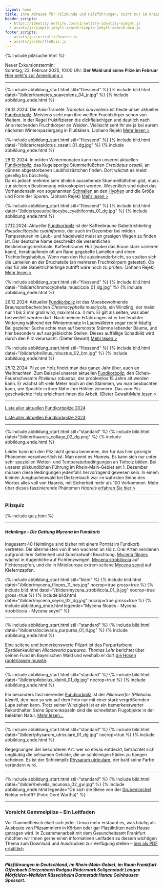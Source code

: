 ```yaml
---
layout: home
title: Ihre Adresse für Pilzkunde und Pilzführungen, nicht nur im Rhein-Main-Gebiet
header_scripts:
  - https://identity.netlify.com/v1/netlify-identity-widget.js
  - assets/js/simple-jekyll-search/simple-jekyll-search.min.js
footer_scripts:
  - assets/js/initializeSearch.js
  - assets/js/shuffleQuiz.js
---
```

{% include pilzsuche.html %}

Neuer Exkursionstermin:\
Sonntag, 23. Februar 2025, 10:00 Uhr: **Der Wald und seine Pilze im Februar**\
[Hier geht's zur Anmeldung >](/termine)

- - -

{% include abbildung_start.html stil="fliessend" %}
{% include bild.html datei="/bilder/trametes_suaveolens_04_jr.jpg" %}
{% include abbildung_ende.html %}

29.12.2024: Die Anis-Tramete *Trametes suaveolens* ist heute unser aktueller [Fundkorbpilz](AA "Glossar-"). Meistens sieht man ihre weißen Fruchtkörper schon von Weitem. In der Regel fruktifizieren die dickfleischigen und deutlich nach Anis riechenden Fruchtkörper an Weiden. Vielleicht seht Ihr sie ja bei eurem nächsten Winterspaziergang in Flußtälern. (Johann Rejek) [Mehr lesen >](/pilze/trametes-suaveolens-anis-tramete)

<div style="clear: both"></div>  

{% include abbildung_start.html stil="fliessend" %}
{% include bild.html datei="/bilder/crepidotus_cesatii_01_dg.jpg" %}
{% include abbildung_ende.html %}

28.12.2024: In milden Wintermonaten kann man unseren aktuellen [Fundkorbpilz](AA "Glossar-"), das Kugelsporige Stummelfüßchen *Crepidotus cesatii*, an dünnen abgestorbenen Laubholzästchen finden. Dort wächst es meist gesellig bis büschelig. <br> Da es jedoch mehrere sehr ähnlich aussehende Stummelfüßchen gibt, muss zur sicheren Bestimmung mikroskopiert werden. Wesentlich sind dabei das Vorhandensein von sogenannten [Schnallen](Schnallen "Glossar") an den [Hyphen](Hyphen "Glossar") und die Größe und Form der Sporen. (Johann Rejek) [Mehr lesen >](/pilze/crepidotus-cesatii-kugelsporiges-stummelfüßchen)

<div style="clear: both"></div>   

{% include abbildung_start.html stil="fliessend" %}
{% include bild.html datei="/bilder/pseudoclitocybe_cyathiformis_01_dg.jpg" %}
{% include abbildung_ende.html %}

27.12.2024: Aktueller [Fundkorbpilz](AA "Glossar-") ist der Kaffeebraune Gabeltrichterling *Pseudoclitocybe cyathiformis*, der auch im Dezember bei milden Temperaturen im Laub- und Nadelwald meist an grasigen Wegen zu finden ist. Der deutsche Name beschreibt die wesentlichen Bestimmungsmerkmale. Kaffeebrauner Hut (wobei das Braun stark variieren kann), herablaufende oft am Rand gegabelte Lamellen und einen Trichterlingshabitus. Wenn man den Hut auseinanderbricht, so spalten sich die Lamellen an der Bruchstelle (an mehreren Fruchtkörpern getestet). Ob das für alle Gabeltrichterlinge zutrifft wäre noch zu prüfen. (Johann Rejek) [Mehr lesen >](/pilze/pseudoclitocybe-cyathiformis-kaffeebrauner-gabeltrichterling)

<div style="clear: both"></div>  

{% include abbildung_start.html stil="fliessend" %}
{% include bild.html datei="/bilder/chromocyphella_muscicola_01_dg.jpg" %}
{% include abbildung_ende.html %}

26.12.2024: Aktueller [Fundkorbpilz](AA "Glossar-") ist das Moosbewohnende Braunsporbecherchen *Chromocyphella muscicola*, ein Winzling, der meist nur 1 bis 2 mm groß wird, maximal ca. 4 mm. Er gilt als selten, was aber bezweifelt werden darf. Nach meinen Erfahrungen ist er bei feuchter Witterung während der Wintermonate in Laubwäldern sogar recht häufig. Bei gezielter Suche achte man auf bemooste Stämme lebender Bäume, und hier besonders auf ausgebleichte Stellen. Dieses auffällige Schadbild wird durch den Pilz verursacht. (Dieter Gewalt) [Mehr lesen >](/pilze/chromocyphella-muscicola-moosbewohnendes-braunsporbecherchen)

<div style="clear:  both"></div>

{% include abbildung_start.html stil="fliessend" %}
{% include bild.html datei="/bilder/phellinus_robustus_02_bm.jpg" %}
{% include abbildung_ende.html %}

25.12.2024: Pilze an Holz findet man das ganze Jahr über, auch an Weihnachten. Zum Beispiel unseren aktuellen [Fundkorbpilz](AA "Glossar-"), den Eichen-Feuerschwamm *Phellinus robustus*, der problemlos 15 Jahre alt werden kann. Er wächst oft viele Meter hoch an den Stämmen, wo man beobachten kann, wie Spechte in ihrer Nähe ihre Höhlen zimmern. Das vom Pilz geschwächte Holz erleichtert ihnen die Arbeit. (Dieter Gewalt)[Mehr lesen >](/pilze/phellinus-robustus-eichen-feuerschwamm)

<div style="clear:  both"></div>

- - -

[Liste aller aktuellen Fundkorbpilze 2024](/artikel/liste-aller-aktuellen-fundkorbpilze-2024.html)

[Liste aller aktuellen Fundkorbpilze 2023](/artikel/liste-aller-aktuellen-fundkorbpilze-2023.html)

- - -

{% include abbildung_start.html stil="standard" %}
{% include bild.html datei="/bilder/haareis_collage_02_dg.png" %}
{% include abbildung_ende.html %}

Leider kann ich den Pilz nicht genau benennen, der für das hier gezeigte Phänomen verantwortlich ist. Man nennt es *Haareis.* Es kann sich nur unter sehr speziellen Wetter- und Temperaturbedingungen an Totholz bilden. Bei unserer pilzkundlichen Führung im Rhein-Main-Gebiet am 1. Dezember müssen diese Bedingungen jedenfalls hervorragend gewesen sein. In einem kleinen Jungbuchenwald bei Dietzenbach war im wahrsten Sinne des Wortes alles voll von Haareis, mit Sicherheit mehr als 100 Vorkommen. Mehr über dieses faszinierende Phänomen *Haareis* [erfahren Sie hier >](/artikel/haareis) 

- - -

### Pilzquiz

{% include quiz.html %}

- - -

##### Helmlinge - Die Gattung *Mycena* im Fundkorb

Insgesamt 40 Helmlinge sind bisher mit einem Porträt im Fundkorb vertreten. Die allermeisten von ihnen wachsen an Holz. Drei Arten verdienen aufgrund ihrer Seltenheit und Substratwahl Beachtung. [Mycena filopes](/pilze/mycena-filopes-zerbrechlicher-fadenhelmling) wächst in Augenhöhe auf Fichtenzweigen, [Mycena strobilicola](/pilze/mycena-strobilicola-fichtenzapfenhelmling) auf Fichtenzapfen, und die in Mitteleuropa extrem seltene [Mycena seynii](/pilze/mycena-seynii-mediterraner-kiefernzapfenhelmling) auf Kiefernzapfen.

{% include abbildung_start.html stil="klein" %}
{% include bild.html datei="/bilder/mycena_filopes_11_hes.jpg" nocrop=true gross=true %}
{% include bild.html datei="/bilder/mycena_strobilicola_01_jr.jpg" nocrop=true gross=true %}
{% include bild.html datei="/bilder/mycena_seynii_02_dg.jpg" nocrop=true gross=true %}
{% include abbildung_ende.html legende="Mycena filopes - Mycena strobilicola - Mycena seynii" %}

- - -

{% include abbildung_start.html stil="standard" %}
{% include bild.html datei="/bilder/alloclavaria_purpurea_01_tl.jpg" %}
{% include abbildung_ende.html %}

Eine seltene und bemerkenswerte Pilzart ist das Purpurfarbene Zystidenkeulchen *Alloclavaria purpurea*. *Thomas Lehr* berichtet über seinen Fund im Bayerischen Wald und weshalb er dort [die Hosen runterlassen musste](/pilze/alloclavaria-purpurea-purpurfarbenes-zystidenkeulchen).

- - -

{% include abbildung_start.html stil="standard" %}
{% include bild.html datei="/bilder/pilobolus_kleinii_01_dg.jpg" nocrop=true %}
{% include abbildung_ende.html %}

Ein besonders faszinierender [Fundkorbpilz](AA "Glossar-") ist der *Pillenwerfer (Pilobolus kleinii)*, den man so wie auf dem Foto nur mit einer stark vergrößernden Lupe sehen kann. Trotz seiner Winzigkeit ist er ein bemerkenswerter Rekordhalter. Seine Sporenkapseln sind die schnellsten Flugobjekte in der belebten Natur. [Mehr lesen...](/pilze/pilobolus-kleinii-pillenwerfer)

- - -

{% include abbildung_start.html stil="standard" %}
{% include bild.html datei="/bilder/physarum_utriculare_01_dg.jpg" nocrop=true %}
{% include abbildung_ende.html %}

Begegnungen der besonderen Art: wer so etwas entdeckt, betrachtet sich ungläubig die seltsamen Gebilde, die an schleimigen Fäden zu hängen scheinen. Es ist der Schleimpilz [Physarum utriculare](/pilze/physarum-utriculare-fadenfruchtschleimpilz), der bald seine Farbe verändern wird.

- - -

{% include abbildung_start.html stil="standard" %}
{% include bild.html datei="/bilder/helvella_lacunosa_02_gw.jpg" %}
{% include abbildung_ende.html legende="Ob sich die Biene von der <a href='/pilze/helvella-lacunosa-grubenlorchel'>Grubenlorchel</a> Nektar erhofft?  (Foto: Gerd Wartha)" %}

- - -

### Vorsicht Gammelpilze – Ein Leitfaden

Vor Gammelfleisch ekelt sich jeder. Umso mehr erstaunt es, was häufig als Ausbeute von Pilzsammlern in Körben oder gar Plastiktüten nach Hause getragen wird. In Zusammenarbeit mit dem Gesundheitsamt Frankfurt möchten wir Ihnen gerne einen informativen Leitfaden zu diesem wichtigen Thema zum Download und Ausdrucken zur Verfügung stellen – [hier als PDF erhältlich](/assets/docs/Fundkorb.de-Gammelpilze.pdf).

- - -

##### Pilzführungen in Deutschland, im Rhein-Main-Gebiet, im Raum Frankfurt Offenbach Dietzenbach Rodgau Rödermark Seligenstadt Langen Mörfelden-Walldort Rüsselsheim Darmstadt Hanau Gelnhausen Spessart.